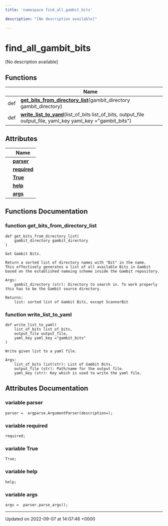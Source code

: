 ```yaml
---
title: 'namespace find_all_gambit_bits'

description: "[No description available]"

---
```


# find_all_gambit_bits

[No description available]

## Functions

|                | Name           |
| -------------- | -------------- |
| def | **[get_bits_from_directory_list](/documentation/code/namespaces/namespacefind__all__gambit__bits/#function-get-bits-from-directory-list)**(gambit_directory gambit_directory) |
| def | **[write_list_to_yaml](/documentation/code/namespaces/namespacefind__all__gambit__bits/#function-write-list-to-yaml)**(list_of_bits list_of_bits, output_file output_file, yaml_key yaml_key ="gambit_bits") |

## Attributes

|                | Name           |
| -------------- | -------------- |
| | **[parser](/documentation/code/namespaces/namespacefind__all__gambit__bits/#variable-parser)**  |
| | **[required](/documentation/code/namespaces/namespacefind__all__gambit__bits/#variable-required)**  |
| | **[True](/documentation/code/namespaces/namespacefind__all__gambit__bits/#variable-true)**  |
| | **[help](/documentation/code/namespaces/namespacefind__all__gambit__bits/#variable-help)**  |
| | **[args](/documentation/code/namespaces/namespacefind__all__gambit__bits/#variable-args)**  |


## Functions Documentation

### function get_bits_from_directory_list

```
def get_bits_from_directory_list(
    gambit_directory gambit_directory
)
```




```
Get Gambit Bits.

Return a sorted list of directory names with "Bit" in the name. 
This effectively generates a list of all available Bits in Gambit based on the established nameing scheme inside the Gambit repository.

Args:
    gambit_directory (str): Directory to search in. To work properly this has to be the Gambit source directory.

Returns:
    list: sorted list of Gambit Bits, except ScannerBit
```


### function write_list_to_yaml

```
def write_list_to_yaml(
    list_of_bits list_of_bits,
    output_file output_file,
    yaml_key yaml_key ="gambit_bits"
)
```




```
Write given list to a yaml file.

Args:
    list_of_bits list(str): List of Gambit Bits.
    output_file (str): Path/name for the output file.
    yaml_key (str): Key which is used to write the yaml file.
```



## Attributes Documentation

### variable parser

```
parser =  argparse.ArgumentParser(description=);
```


### variable required

```
required;
```


### variable True

```
True;
```


### variable help

```
help;
```


### variable args

```
args =  parser.parse_args();
```





-------------------------------

Updated on 2022-09-07 at 14:07:46 +0000